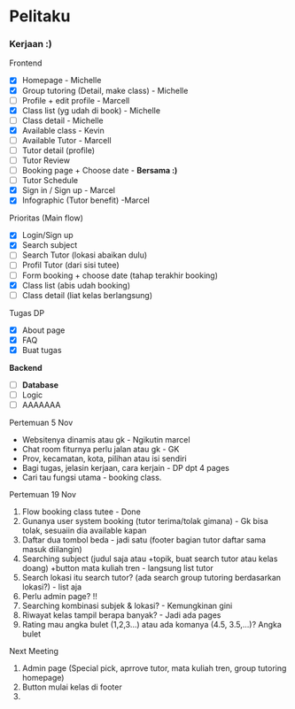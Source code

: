 # Pelitaku

### Kerjaan :)

Frontend
- [X] Homepage - Michelle 
- [X] Group tutoring (Detail, make class) - Michelle
- [ ] Profile + edit profile - Marcell
- [X] Class list (yg udah di book) - Michelle
- [ ] Class detail - Michelle
- [X] Available class - Kevin
- [ ] Available Tutor - Marcell
- [ ] Tutor detail (profile) 
- [ ] Tutor Review
- [ ] Booking page + Choose date - **Bersama :)**
- [ ] Tutor Schedule
- [X] Sign in / Sign up - Marcel
- [X] Infographic (Tutor benefit) -Marcel

Prioritas (Main flow)
- [X] Login/Sign up
- [X] Search subject
- [ ] Search Tutor (lokasi abaikan dulu)
- [ ] Profil Tutor (dari sisi tutee)
- [ ] Form booking + choose date (tahap terakhir booking)
- [X] Class list (abis udah booking)
- [ ] Class detail (liat kelas berlangsung)

Tugas DP
- [X] About page
- [X] FAQ
- [X] Buat tugas

**Backend**
- [ ] **Database**
- [ ] Logic
- [ ] AAAAAAA

Pertemuan 5 Nov
- Websitenya dinamis atau gk - Ngikutin marcel
- Chat room fiturnya perlu jalan atau gk - GK
- Prov, kecamatan, kota, pilihan atau isi sendiri
- Bagi tugas, jelasin kerjaan, cara kerjain - DP dpt 4 pages
- Cari tau fungsi utama - booking class.

Pertemuan 19 Nov
1. Flow booking class tutee - Done
2. Gunanya user system booking (tutor terima/tolak gimana) - Gk bisa tolak, sesuaiin dia available kapan
3. Daftar dua tombol beda - jadi satu (footer bagian tutor daftar sama masuk diilangin)
4. Searching subject (judul saja atau +topik, buat search tutor atau kelas doang) +button mata kuliah tren - langsung list tutor
5. Search lokasi itu search tutor? (ada search group tutoring berdasarkan lokasi?) - list aja 
6. Perlu admin page? !!
7. Searching kombinasi subjek & lokasi? - Kemungkinan gini
8. Riwayat kelas tampil berapa banyak? - Jadi ada pages
9. Rating mau angka bulet (1,2,3...) atau ada komanya (4.5, 3.5,...)? Angka bulet

Next Meeting
1. Admin page (Special pick, aprrove tutor, mata kuliah tren, group tutoring homepage)
2. Button mulai kelas di footer
3. 
